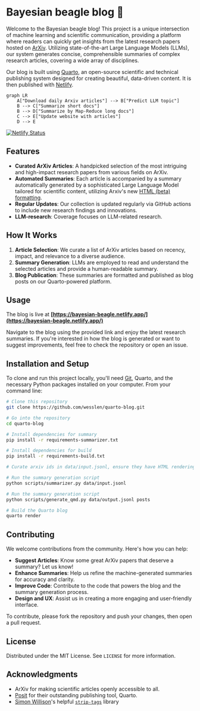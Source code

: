 # Bayesian beagle blog 🐶

Welcome to the Bayesian beagle blog! This project is a unique intersection of machine learning and scientific communication, providing a platform where readers can quickly get insights from the latest research papers hosted on [ArXiv](https://arxiv.org/). Utilizing state-of-the-art Large Language Models (LLMs), our system generates concise, comprehensible summaries of complex research articles, covering a wide array of disciplines.

Our blog is built using [Quarto](https://quarto.org/), an open-source scientific and technical publishing system designed for creating beautiful, data-driven content. It is then published with [Netlify](https://app.netlify.com/).

```mermaid
graph LR
    A["Download daily Arxiv articles"] --> B["Predict LLM topic"]
    B --> C["Summarize short docs"]
    B --> D["Summarize by Map-Reduce long docs"]
    C --> E["Update website with articles"]
    D --> E
```

[![Netlify Status](https://api.netlify.com/api/v1/badges/7b28658b-5d30-42ac-a70e-a0a0deedf114/deploy-status)](https://app.netlify.com/sites/bayesian-beagle/deploys)

## Features

- **Curated ArXiv Articles**: A handpicked selection of the most intriguing and high-impact research papers from various fields on ArXiv.
- **Automated Summaries**: Each article is accompanied by a summary automatically generated by a sophisticated Large Language Model tailored for scientific content, utilizing Arxiv's new [HTML (beta) formatting](https://info.arxiv.org/about/accessible_HTML.html).
- **Regular Updates**: Our collection is updated regularly via GitHub actions to include new research findings and innovations.
- **LLM-research**: Coverage focuses on LLM-related research.

## How It Works

1. **Article Selection**: We curate a list of ArXiv articles based on recency, impact, and relevance to a diverse audience.
2. **Summary Generation**: LLMs are employed to read and understand the selected articles and provide a human-readable summary.
3. **Blog Publication**: These summaries are formatted and published as blog posts on our Quarto-powered platform.

## Usage

The blog is live at **[https://bayesian-beagle.netlify.app/](https://bayesian-beagle.netlify.app/)**

Navigate to the blog using the provided link and enjoy the latest research summaries. If you're interested in how the blog is generated or want to suggest improvements, feel free to check the repository or open an issue.

## Installation and Setup

To clone and run this project locally, you'll need [Git](https://git-scm.com/downloads), Quarto, and the necessary Python packages installed on your computer. From your command line:

```bash
# Clone this repository
git clone https://github.com/wesslen/quarto-blog.git

# Go into the repository
cd quarto-blog

# Install dependencies for summary
pip install -r requirements-summarizer.txt

# Install dependencies for build
pip install -r requirements-build.txt

# Curate arxiv ids in data/input.jsonl, ensure they have HTML renderings

# Run the summary generation script
python scripts/summarizer.py data/input.jsonl

# Run the summary generation script
python scripts/generate_qmd.py data/output.jsonl posts

# Build the Quarto blog
quarto render
```

## Contributing

We welcome contributions from the community. Here's how you can help:

- **Suggest Articles**: Know some great ArXiv papers that deserve a summary? Let us know!
- **Enhance Summaries**: Help us refine the machine-generated summaries for accuracy and clarity.
- **Improve Code**: Contribute to the code that powers the blog and the summary generation process.
- **Design and UX**: Assist us in creating a more engaging and user-friendly interface.

To contribute, please fork the repository and push your changes, then open a pull request.

## License

Distributed under the MIT License. See `LICENSE` for more information.

## Acknowledgments

- ArXiv for making scientific articles openly accessible to all.
- [Posit](https://posit.co/) for their outstanding publishing tool, Quarto.
- [Simon Willison](https://github.com/simonw)'s helpful [`strip-tags`](https://github.com/simonw/strip-tags) library
